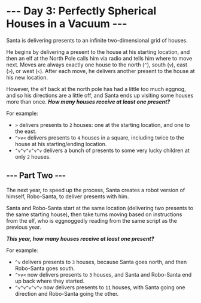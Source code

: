 # --- Day 3: Perfectly Spherical Houses in a Vacuum ---

Santa is delivering presents to an infinite two-dimensional grid of houses.

He begins by delivering a present to the house at his starting location, and then an elf at the North Pole calls him via radio and tells him where to move next. Moves are always exactly one house to the north (`^`), south (`v`), east (`>`), or west (`<`). After each move, he delivers another present to the house at his new location.

However, the elf back at the north pole has had a little too much eggnog, and so his directions are a little off, and Santa ends up visiting some houses more than once. **_How many houses receive at least one present?_**

For example:

  - `>` delivers presents to `2` houses: one at the starting location, and one to the east.
  - `^>v<` delivers presents to `4` houses in a square, including twice to the house at his starting/ending location.
  - `^v^v^v^v^v` delivers a bunch of presents to some very lucky children at only `2` houses.

## --- Part Two ---

The next year, to speed up the process, Santa creates a robot version of himself, Robo-Santa, to deliver presents with him.

Santa and Robo-Santa start at the same location (delivering two presents to the same starting house), then take turns moving based on instructions from the elf, who is eggnoggedly reading from the same script as the previous year.

**_This year, how many houses receive at least one present?_**

For example:

  - `^v` delivers presents to `3` houses, because Santa goes north, and then Robo-Santa goes south.
  - `^>v<` now delivers presents to `3` houses, and Santa and Robo-Santa end up back where they started.
  - `^v^v^v^v^v` now delivers presents to `11` houses, with Santa going one direction and Robo-Santa going the other.